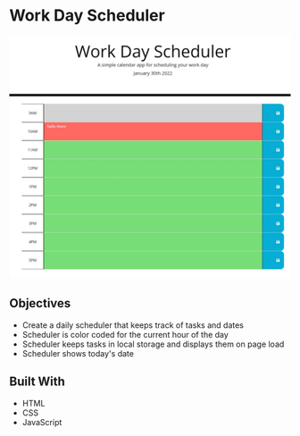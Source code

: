 # Work Day Scheduler

![scheduler screenshot](/develop/assets/images/scheduler-screenshot.jpg)

## Objectives
- Create a daily scheduler that keeps track of tasks and dates
- Scheduler is color coded for the current hour of the day
- Scheduler keeps tasks in local storage and displays them on page load
- Scheduler shows today's date

## Built With
- HTML
- CSS
- JavaScript
